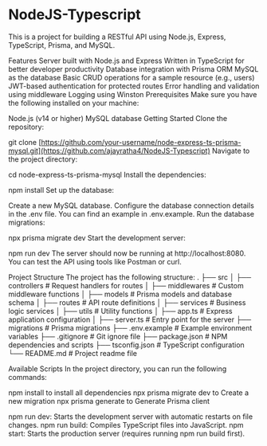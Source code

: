# NodeJS-Typescript
This is a project for building a RESTful API using Node.js, Express, TypeScript, Prisma, and MySQL.

Features
Server built with Node.js and Express
Written in TypeScript for better developer productivity
Database integration with Prisma ORM
MySQL as the database
Basic CRUD operations for a sample resource (e.g., users)
JWT-based authentication for protected routes
Error handling and validation using middleware
Logging using Winston
Prerequisites
Make sure you have the following installed on your machine:

Node.js (v14 or higher)
MySQL database
Getting Started
Clone the repository:

git clone [https://github.com/your-username/node-express-ts-prisma-mysql.git](https://github.com/ajayratha4/NodeJS-Typescript)
Navigate to the project directory:

cd node-express-ts-prisma-mysql
Install the dependencies:

npm install
Set up the database:

Create a new MySQL database.
Configure the database connection details in the .env file. You can find an example in .env.example.
Run the database migrations:

npx prisma migrate dev
Start the development server:

npm run dev
The server should now be running at http://localhost:8080. You can test the API using tools like Postman or curl.

Project Structure
The project has the following structure:
.
├── src
│   ├── controllers      # Request handlers for routes
│   ├── middlewares      # Custom middleware functions
│   ├── models           # Prisma models and database schema
│   ├── routes           # API route definitions
│   ├── services         # Business logic services
│   ├── utils            # Utility functions
│   ├── app.ts           # Express application configuration
│   ├── server.ts        # Entry point for the server
├── migrations           # Prisma migrations
├── .env.example         # Example environment variables
├── .gitignore           # Git ignore file
├── package.json         # NPM dependencies and scripts
├── tsconfig.json        # TypeScript configuration
└── README.md            # Project readme file

Available Scripts
In the project directory, you can run the following commands:

npm install to install all dependencies
npx prisma migrate dev to Create a new migration
npx prisma generate to Generate Prisma client

npm run dev: Starts the development server with automatic restarts on file changes.
npm run build: Compiles TypeScript files into JavaScript.
npm start: Starts the production server (requires running npm run build first).
